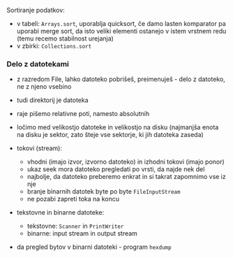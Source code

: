 Sortiranje podatkov:
- v tabeli: `Arrays.sort`, uporablja quicksort, če damo lasten komparator pa uporabi merge sort, da isto veliki elementi ostanejo v istem vrstnem redu (temu recemo stabilnost urejanja)
- v zbirki: `Collections.sort`

### Delo z datotekami

- z razredom File, lahko datoteko pobrišeš, preimenuješ - delo z datoteko, ne z njeno vsebino
- tudi direktorij je datoteka
- raje pišemo relativne poti, namesto absolutnih
- ločimo med velikostjo datoteke in velikostjo na disku (najmanjša enota na disku je sektor, zato šteje vse sektorje, ki jih datoteka zaseda)

- tokovi (stream):
	- vhodni (imajo izvor, izvorno datoteko) in izhodni tokovi (imajo ponor)
	- ukaz seek mora datoteko pregledati po vrsti, da najde nek del
	- najbolje, da datoteko preberemo enkrat in si takrat zapomnimo vse iz nje
	- branje binarnih datotek byte po byte `FileInputStream`
	- ne pozabi zapreti toka na koncu

- tekstovne in binarne datoteke:
	- tekstovne: `Scanner` in `PrintWriter`
	- binarne: input stream in output stream

- da pregled bytov v binarni datoteki - program `hexdump`